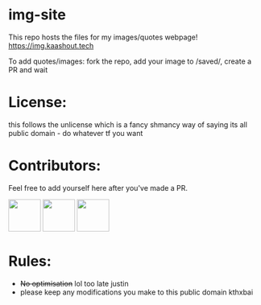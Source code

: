# img-site

This repo hosts the files for my images/quotes webpage! https://img.kaashout.tech

To add quotes/images: fork the repo, add your image to /saved/, create a PR and wait

# License:

this follows the unlicense which is a fancy shmancy way of saying its all public domain - do whatever tf you want

# Contributors:
Feel free to add yourself here after you've made a PR.

<img src="https://github.com/Jcodeerd.png" width="64">
<img src="https://github.com/RooRay.png" width="64">
<img src="https://github.com/russjr08.png" width="64">

# Rules:

 - ~~No optimisation~~ lol too late justin
 - please keep any modifications you make to this public domain kthxbai